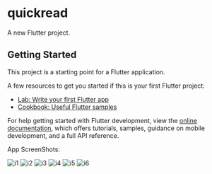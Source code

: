 # quickread

A new Flutter project.

## Getting Started

This project is a starting point for a Flutter application.

A few resources to get you started if this is your first Flutter project:

- [Lab: Write your first Flutter app](https://docs.flutter.dev/get-started/codelab)
- [Cookbook: Useful Flutter samples](https://docs.flutter.dev/cookbook)

For help getting started with Flutter development, view the
[online documentation](https://docs.flutter.dev/), which offers tutorials,
samples, guidance on mobile development, and a full API reference.

App ScreenShots:





![i1](https://github.com/Pradyumna-cyber/quickread/assets/73057121/bab75e92-d4e1-4858-a446-b68f0f1d46e5)
![i2](https://github.com/Pradyumna-cyber/quickread/assets/73057121/fe2c7ff4-9b96-4d89-adf8-6ee1a64fca4a)
![i3](https://github.com/Pradyumna-cyber/quickread/assets/73057121/730bb733-4f7a-4da9-80b7-a7460ef4d7fc)
![i4](https://github.com/Pradyumna-cyber/quickread/assets/73057121/330a889e-90ea-4631-8eda-6e29da0db9b7)
![i5](https://github.com/Pradyumna-cyber/quickread/assets/73057121/697b81c8-45d5-4206-903d-e37d793474bc)
![i6](https://github.com/Pradyumna-cyber/quickread/assets/73057121/4a88feb5-2999-4224-97ed-5e8d876185a4)
